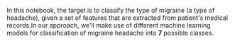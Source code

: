 In this notebook, the target is to classify the type of migraine (a type of headache), given a set of features that are extracted from patient's medical records.In our approach, we'll make use of different machine learning models for classification of migraine headache into **7** possible classes.

